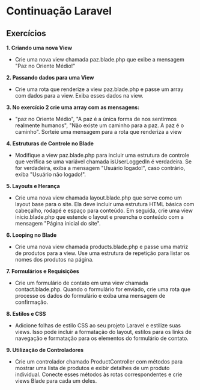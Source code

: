 # Continuação Laravel

## Exercícios

**1. Criando uma nova View**

- Crie uma nova view chamada paz.blade.php que exibe a mensagem "Paz no Oriente Médio!"

**2. Passando dados para uma View**

- Crie uma rota que renderize a view paz.blade.php e passe um array com dados para a view. Exiba esses dados na view.

**3. No exercício 2 crie uma array com as mensagens:** 

- "paz no Oriente Médio", "A paz é a única forma de nos sentirmos realmente humanos", "Não existe um caminho para a paz. A paz é o caminho". Sorteie uma mensagem para a rota que renderiza a view

**4. Estruturas de Controle no Blade**

- Modifique a view paz.blade.php para incluir uma estrutura de controle que verifica se uma variável chamada isUserLoggedIn é verdadeira. Se for verdadeira, exiba a mensagem "Usuário logado!", caso contrário, exiba "Usuário não logado!".

**5. Layouts e Herança**

- Crie uma nova view chamada layout.blade.php que serve como um layout base para o site. Ela deve incluir uma estrutura HTML básica com cabeçalho, rodapé e espaço para conteúdo. Em seguida, crie uma view inicio.blade.php que estende o layout e preencha o conteúdo com a mensagem "Página inicial do site".

**6. Looping no Blade**

- Crie uma nova view chamada products.blade.php e passe uma matriz de produtos para a view. Use uma estrutura de repetição para listar os nomes dos produtos na página.

**7. Formulários e Requisições**

- Crie um formulário de contato em uma view chamada contact.blade.php. Quando o formulário for enviado, crie uma rota que processe os dados do formulário e exiba uma mensagem de confirmação.

**8. Estilos e CSS**

- Adicione folhas de estilo CSS ao seu projeto Laravel e estilize suas views. Isso pode incluir a formatação do layout, estilos para os links de navegação e formatação para os elementos do formulário de contato.

**9. Utilização de Controladores**

- Crie um controlador chamado ProductController com métodos para mostrar uma lista de produtos e exibir detalhes de um produto individual. Conecte esses métodos às rotas correspondentes e crie views Blade para cada um deles.

